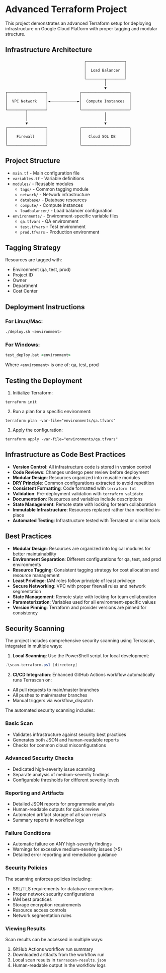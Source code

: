 # Advanced Terraform Project

This project demonstrates an advanced Terraform setup for deploying infrastructure on Google Cloud Platform with proper tagging and modular structure.

## Infrastructure Architecture

```
                                   ┌─────────────────┐
                                   │                 │
                                   │  Load Balancer  │
                                   │                 │
                                   └────────┬────────┘
                                            │
                                            ▼
┌─────────────────┐              ┌─────────────────────┐
│                 │              │                     │
│  VPC Network    │◄────────────►│  Compute Instances  │
│                 │              │                     │
└────────┬────────┘              └─────────────────────┘
         │                                  │
         │                                  │
         ▼                                  ▼
┌─────────────────┐              ┌─────────────────────┐
│                 │              │                     │
│    Firewall     │              │   Cloud SQL DB      │
│                 │              │                     │
└─────────────────┘              └─────────────────────┘
```

## Project Structure

- `main.tf` - Main configuration file
- `variables.tf` - Variable definitions
- `modules/` - Reusable modules
  - `tags/` - Common tagging module
  - `network/` - Network infrastructure
  - `database/` - Database resources
  - `compute/` - Compute instances
  - `loadbalancer/` - Load balancer configuration
- `environments/` - Environment-specific variable files
  - `qa.tfvars` - QA environment
  - `test.tfvars` - Test environment
  - `prod.tfvars` - Production environment

## Tagging Strategy

Resources are tagged with:
- Environment (qa, test, prod)
- Project ID
- Owner
- Department
- Cost Center

## Deployment Instructions

### For Linux/Mac:
```bash
./deploy.sh <environment>
```

### For Windows:
```cmd
test_deploy.bat <environment>
```

Where `<environment>` is one of: qa, test, prod

## Testing the Deployment

1. Initialize Terraform:
```
terraform init
```

2. Run a plan for a specific environment:
```
terraform plan -var-file="environments/qa.tfvars"
```

3. Apply the configuration:
```
terraform apply -var-file="environments/qa.tfvars"
```

## Infrastructure as Code Best Practices

- **Version Control**: All infrastructure code is stored in version control
- **Code Reviews**: Changes undergo peer review before deployment
- **Modular Design**: Resources organized into reusable modules
- **DRY Principle**: Common configurations extracted to avoid repetition
- **Consistent Formatting**: Code formatted with `terraform fmt`
- **Validation**: Pre-deployment validation with `terraform validate`
- **Documentation**: Resources and variables include descriptions
- **State Management**: Remote state with locking for team collaboration
- **Immutable Infrastructure**: Resources replaced rather than modified in-place
- **Automated Testing**: Infrastructure tested with Terratest or similar tools

## Best Practices

- **Modular Design**: Resources are organized into logical modules for better maintainability
- **Environment Separation**: Different configurations for qa, test, and prod environments
- **Resource Tagging**: Consistent tagging strategy for cost allocation and resource management
- **Least Privilege**: IAM roles follow principle of least privilege
- **Secure Networking**: VPC with proper firewall rules and network segmentation
- **State Management**: Remote state with locking for team collaboration
- **Parameterization**: Variables used for all environment-specific values
- **Version Pinning**: Terraform and provider versions are pinned for consistency

## Security Scanning

The project includes comprehensive security scanning using Terrascan, integrated in multiple ways:

1. **Local Scanning**: Use the PowerShell script for local development:
```powershell
.\scan-terraform.ps1 [directory]
```

2. **CI/CD Integration**: Enhanced GitHub Actions workflow automatically runs Terrascan on:
- All pull requests to main/master branches
- All pushes to main/master branches
- Manual triggers via workflow_dispatch

The automated security scanning includes:

### Basic Scan
- Validates infrastructure against security best practices
- Generates both JSON and human-readable reports
- Checks for common cloud misconfigurations

### Advanced Security Checks
- Dedicated high-severity issue scanning
- Separate analysis of medium-severity findings
- Configurable thresholds for different severity levels

### Reporting and Artifacts
- Detailed JSON reports for programmatic analysis
- Human-readable outputs for quick review
- Automated artifact storage of all scan results
- Summary reports in workflow logs

### Failure Conditions
- Automatic failure on ANY high-severity findings
- Warnings for excessive medium-severity issues (>5)
- Detailed error reporting and remediation guidance

### Security Policies
The scanning enforces policies including:
- SSL/TLS requirements for database connections
- Proper network security configurations
- IAM best practices
- Storage encryption requirements
- Resource access controls
- Network segmentation rules

### Viewing Results
Scan results can be accessed in multiple ways:
1. GitHub Actions workflow run summary
2. Downloaded artifacts from the workflow run
3. Local scan results in `terrascan-results.json`
4. Human-readable output in the workflow logs